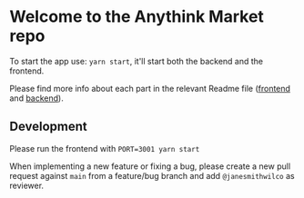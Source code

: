 # Welcome to the Anythink Market repo

To start the app use: `yarn start`, it'll start both the backend and the frontend.

Please find more info about each part in the relevant Readme file ([frontend](frontend/readme.md) and [backend](backend/README.md)).

## Development

Please run the frontend with `PORT=3001 yarn start`

When implementing a new feature or fixing a bug, please create a new pull request against `main` from a feature/bug branch and add `@janesmithwilco` as reviewer.
